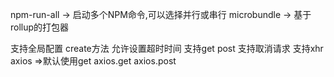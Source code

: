 npm-run-all -> 启动多个NPM命令,可以选择并行或串行
microbundle -> 基于rollup的打包器

支持全局配置 create方法
允许设置超时时间
支持get post
支持取消请求
支持xhr
axios =>默认使用get
axios.get
axios.post
